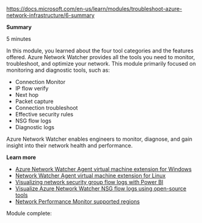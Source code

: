 https://docs.microsoft.com/en-us/learn/modules/troubleshoot-azure-network-infrastructure/6-summary

**Summary**

5 minutes

In this module, you learned about the four tool categories and the features offered. Azure Network Watcher provides all the tools you need to monitor, troubleshoot, and optimize your network. This module primarily focused on monitoring and diagnostic tools, such as:

* Connection Monitor
* IP flow verify
* Next hop
* Packet capture
* Connection troubleshoot
* Effective security rules
* NSG flow logs
* Diagnostic logs

Azure Network Watcher enables engineers to monitor, diagnose, and gain insight into their network health and performance.


**Learn more**
* [Azure Network Watcher Agent virtual machine extension for Windows](https://docs.microsoft.com/en-us/azure/virtual-machines/windows/extensions-nwa)
* [Network Watcher Agent virtual machine extension for Linux](https://docs.microsoft.com/en-us/azure/virtual-machines/linux/extensions-nwa)
* [Visualizing network security group flow logs with Power BI](https://docs.microsoft.com/en-us/azure/network-watcher/network-watcher-visualize-nsg-flow-logs-power-bi)
* [Visualize Azure Network Watcher NSG flow logs using open-source tools](https://docs.microsoft.com/en-us/azure/network-watcher/network-watcher-visualize-nsg-flow-logs-open-source-tools)
* [Network Performance Monitor supported regions](https://docs.microsoft.com/en-us/azure/azure-monitor/insights/network-performance-monitor#supported-regions)

Module complete:
